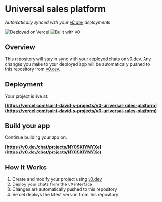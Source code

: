 # Universal sales platform

*Automatically synced with your [v0.dev](https://v0.dev) deployments*

[![Deployed on Vercel](https://img.shields.io/badge/Deployed%20on-Vercel-black?style=for-the-badge&logo=vercel)](https://vercel.com/saint-david-s-projects/v0-universal-sales-platform)
[![Built with v0](https://img.shields.io/badge/Built%20with-v0.dev-black?style=for-the-badge)](https://v0.dev/chat/projects/NY0SKIYMYXe)

## Overview

This repository will stay in sync with your deployed chats on [v0.dev](https://v0.dev).
Any changes you make to your deployed app will be automatically pushed to this repository from [v0.dev](https://v0.dev).

## Deployment

Your project is live at:

**[https://vercel.com/saint-david-s-projects/v0-universal-sales-platform](https://vercel.com/saint-david-s-projects/v0-universal-sales-platform)**

## Build your app

Continue building your app on:

**[https://v0.dev/chat/projects/NY0SKIYMYXe](https://v0.dev/chat/projects/NY0SKIYMYXe)**

## How It Works

1. Create and modify your project using [v0.dev](https://v0.dev)
2. Deploy your chats from the v0 interface
3. Changes are automatically pushed to this repository
4. Vercel deploys the latest version from this repository
